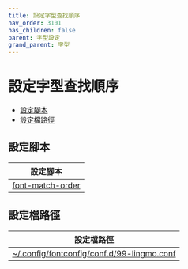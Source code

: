 ```yaml
---
title: 設定字型查找順序
nav_order: 3101
has_children: false
parent: 字型設定
grand_parent: 字型
---
```



# 設定字型查找順序

* [設定腳本](#設定腳本)
* [設定檔路徑](#設定檔路徑)




## 設定腳本

| 設定腳本 |
| --- |
| [font-match-order](https://github.com/samwhelp/lingmo-adjustment/tree/main/prototype/main/font-config/font-match-order#usage) |




## 設定檔路徑

| 設定檔路徑 |
| --- |
| [~/.config/fontconfig/conf.d/99-lingmo.conf](https://github.com/samwhelp/lingmo-adjustment/blob/main/prototype/main/font-config/font-match-order/asset/overlay/etc/skel/.config/fontconfig/conf.d/99-lingmo.conf) |
